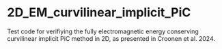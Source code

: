 # 2D_EM_curvilinear_implicit_PiC
Test code for verifiying the fully electromagnetic energy conserving curvilinear implicit PiC method in 2D, as presented in Croonen et al. 2024. 
